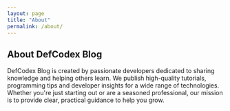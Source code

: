 ```yaml
---
layout: page
title: "About"
permalink: /about/
---
```


## About DefCodex Blog

DefCodex Blog is created by passionate developers dedicated to sharing knowledge and helping others learn. We publish high-quality tutorials, programming tips and developer insights for a wide range of technologies. Whether you're just starting out or are a seasoned professional, our mission is to provide clear, practical guidance to help you grow.
